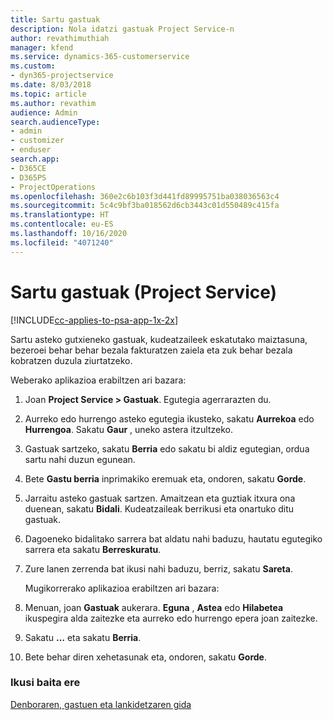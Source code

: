 ```yaml
---
title: Sartu gastuak
description: Nola idatzi gastuak Project Service-n
author: revathimuthiah
manager: kfend
ms.service: dynamics-365-customerservice
ms.custom:
- dyn365-projectservice
ms.date: 8/03/2018
ms.topic: article
ms.author: revathim
audience: Admin
search.audienceType:
- admin
- customizer
- enduser
search.app:
- D365CE
- D365PS
- ProjectOperations
ms.openlocfilehash: 360e2c6b103f3d441fd89995751ba038036563c4
ms.sourcegitcommit: 5c4c9bf3ba018562d6cb3443c01d550489c415fa
ms.translationtype: HT
ms.contentlocale: eu-ES
ms.lasthandoff: 10/16/2020
ms.locfileid: "4071240"
---
```

# <a name="enter-expenses-project-service"></a>Sartu gastuak (Project Service)

[!INCLUDE[cc-applies-to-psa-app-1x-2x](../includes/cc-applies-to-psa-app-1x-2x.md)]

Sartu asteko gutxieneko gastuak, kudeatzaileek eskatutako maiztasuna, bezeroei behar behar bezala fakturatzen zaiela eta zuk behar bezala kobratzen duzula ziurtatzeko.  
  
 Weberako aplikazioa erabiltzen ari bazara:  
  
1. Joan **Project Service > Gastuak**. Egutegia agerrarazten du.  
  
2. Aurreko edo hurrengo asteko egutegia ikusteko, sakatu **Aurrekoa** edo **Hurrengoa**. Sakatu **Gaur** , uneko astera itzultzeko.  
  
3. Gastuak sartzeko, sakatu **Berria** edo sakatu bi aldiz egutegian, ordua sartu nahi duzun egunean.  
  
4. Bete **Gastu berria** inprimakiko eremuak eta, ondoren, sakatu **Gorde**.  
  
5. Jarraitu asteko gastuak sartzen. Amaitzean eta guztiak itxura ona duenean, sakatu **Bidali**. Kudeatzaileak berrikusi eta onartuko ditu gastuak.  
  
6. Dagoeneko bidalitako sarrera bat aldatu nahi baduzu, hautatu egutegiko sarrera eta sakatu **Berreskuratu**.  
  
7. Zure lanen zerrenda bat ikusi nahi baduzu, berriz, sakatu **Sareta**.  
  
   Mugikorrerako aplikazioa erabiltzen ari bazara:  
  
8. Menuan, joan **Gastuak** aukerara.     **Eguna** , **Astea** edo **Hilabetea** ikuspegira alda zaitezke eta aurreko edo hurrengo epera joan zaitezke.  
  
9. Sakatu **…** eta sakatu **Berria**.  
  
10. Bete behar diren xehetasunak eta, ondoren, sakatu **Gorde**.  
  
### <a name="see-also"></a>Ikusi baita ere  
 [Denboraren, gastuen eta lankidetzaren gida](../psa/time-expense-collaboration-guide.md)
